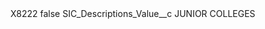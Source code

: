 <?xml version="1.0" encoding="UTF-8"?>
<CustomMetadata xmlns="http://soap.sforce.com/2006/04/metadata" xmlns:xsi="http://www.w3.org/2001/XMLSchema-instance" xmlns:xsd="http://www.w3.org/2001/XMLSchema">
    <label>X8222</label>
    <protected>false</protected>
    <values>
        <field>SIC_Descriptions_Value__c</field>
        <value xsi:type="xsd:string">JUNIOR COLLEGES</value>
    </values>
</CustomMetadata>
